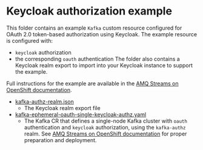 # Keycloak authorization example

This folder contains an example `Kafka` custom resource configured for OAuth 2.0 token-based authorization using Keycloak. The example resource is configured with: 
- `keycloak` authorization 
- the corresponding `oauth` authentication
The folder also contains a Keycloak realm export to import into your Keycloak instance to support the example.

Full instructions for the example are available in the [AMQ Streams on OpenShift documentation](https://access.redhat.com/documentation/en-us/red_hat_amq_streams/2.2/html-single/using_amq_streams_on_openshift#proc-oauth-authorization-keycloak-example_str).

* [kafka-authz-realm.json](./kafka-authz-realm.json)
    * The Keycloak realm export file
* [kafka-ephemeral-oauth-single-keycloak-authz.yaml](./kafka-ephemeral-oauth-single-keycloak-authz.yaml)
    * The Kafka CR that defines a single-node Kafka cluster with `oauth` authentication and `keycloak` authorization,
    using the `kafka-authz` realm. See [AMQ Streams on OpenShift documentation](https://access.redhat.com/documentation/en-us/red_hat_amq_streams/2.2/html/using_amq_streams_on_openshift#proc-oauth-authorization-keycloak-example_str) for proper preparation and deployment.